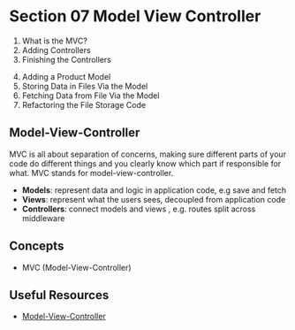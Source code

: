 # Section 07 Model View Controller

1. What is the MVC?
2. Adding Controllers
3. Finishing the Controllers
<!--  -->
4. Adding a Product Model
5. Storing Data in Files Via the Model
6. Fetching Data from File Via the Model
7. Refactoring the File Storage Code

## Model-View-Controller

MVC is all about separation of concerns, making sure different parts of your code do different things and you clearly know which part if responsible for what. MVC stands for model-view-controller.

- **Models**: represent data and logic in application code, e.g save and fetch
- **Views**: represent what the users sees, decoupled from application code
- **Controllers**: connect models and views , e.g. routes split across middleware

## Concepts

- MVC (Model-View-Controller)

## Useful Resources

- [Model-View-Controller](https://developer.mozilla.org/en-US/docs/Glossary/MVC)
